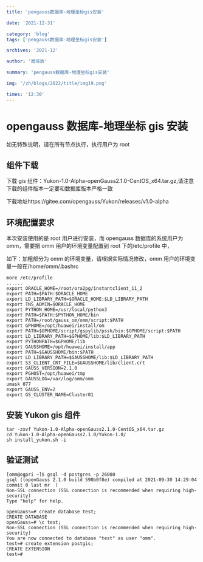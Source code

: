```yaml
---
title: 'pengauss数据库-地理坐标gis安装'

date: '2021-12-31'

category: 'blog'
tags: ['pengauss数据库-地理坐标gis安装']

archives: '2021-12'

author: '周琦放'

summary: 'pengauss数据库-地理坐标gis安装'

img: '/zh/blogs/2022/title/img19.png'

times: '12:30'
---
```


# opengauss 数据库-地理坐标 gis 安装<a name="ZH-CN_TOPIC_0000001187213636"></a>

如无特殊说明，请在所有节点执行，执行用户为 root

## 组件下载<a name="section18245122612010"></a>

下载 gis 组件：Yukon-1.0-Alpha-openGauss2.1.0-CentOS_x64.tar.gz,请注意下载的组件版本一定要和数据库版本严格一致

下载地址https://gitee.com/opengauss/Yukon/releases/v1.0-alpha

## 环境配置要求<a name="section14660203817208"></a>

本次安装使用的是 root 用户进行安装，而 opengauss 数据库的系统用户为 omm，需要把 omm 用户的环境变量配置到 root 下的/etc/profile 中，

如下：加粗部分为 omm 的环境变量，请根据实际情况修改，omm 用户的环境变量一般在/home/omm/.bashrc

```
more /etc/profile
......
export ORACLE_HOME=/root/ora2pg/instantclient_11_2
export PATH=$PATH:$ORACLE_HOME
export LD_LIBRARY_PATH=$ORACLE_HOME:$LD_LIBRARY_PATH
export TNS_ADMIN=$ORACLE_HOME
export PYTHON_HOME=/usr/local/python3
export PATH=$PATH:$PYTHON_HOME/bin
export PATH=/root/gauss_om/omm/script:$PATH
export GPHOME=/opt/huawei/install/om
export PATH=$GPHOME/script/gspylib/pssh/bin:$GPHOME/script:$PATH
export LD_LIBRARY_PATH=$GPHOME/lib:$LD_LIBRARY_PATH
export PYTHONPATH=$GPHOME/lib
export GAUSSHOME=/opt/huawei/install/app
export PATH=$GAUSSHOME/bin:$PATH
export LD_LIBRARY_PATH=$GAUSSHOME/lib:$LD_LIBRARY_PATH
export S3_CLIENT_CRT_FILE=$GAUSSHOME/lib/client.crt
export GAUSS_VERSION=2.1.0
export PGHOST=/opt/huawei/tmp
export GAUSSLOG=/var/log/omm/omm
umask 077
export GAUSS_ENV=2
export GS_CLUSTER_NAME=Cluster01
```

## 安装 Yukon gis 组件<a name="section17571321162213"></a>

```
tar -zxvf Yukon-1.0-Alpha-openGauss2.1.0-CentOS_x64.tar.gz
cd Yukon-1.0-Alpha-openGauss2.1.0/Yukon-1.0/
sh install_yukon.sh -i
```

## 验证测试<a name="section158540540228"></a>

```
[omm@ogpri ~]$ gsql -d postgres -p 26000
gsql ((openGauss 2.1.0 build 590b0f8e) compiled at 2021-09-30 14:29:04 commit 0 last mr  )
Non-SSL connection (SSL connection is recommended when requiring high-security)
Type "help" for help.

openGauss=# create database test;
CREATE DATABASE
openGauss=# \c test;
Non-SSL connection (SSL connection is recommended when requiring high-security)
You are now connected to database "test" as user "omm".
test=# create extension postgis;
CREATE EXTENSION
test=#
```
